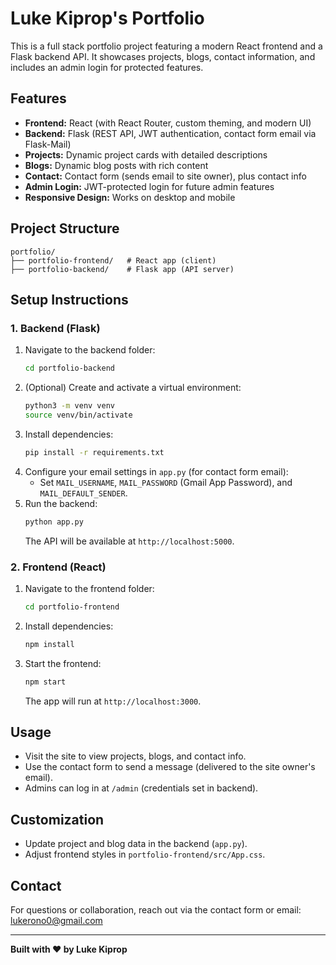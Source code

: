 # Luke Kiprop's Portfolio

This is a full stack portfolio project featuring a modern React frontend and a Flask backend API. It showcases projects, blogs, contact information, and includes an admin login for protected features.

## Features
- **Frontend:** React (with React Router, custom theming, and modern UI)
- **Backend:** Flask (REST API, JWT authentication, contact form email via Flask-Mail)
- **Projects:** Dynamic project cards with detailed descriptions
- **Blogs:** Dynamic blog posts with rich content
- **Contact:** Contact form (sends email to site owner), plus contact info
- **Admin Login:** JWT-protected login for future admin features
- **Responsive Design:** Works on desktop and mobile

## Project Structure
```
portfolio/
├── portfolio-frontend/   # React app (client)
├── portfolio-backend/    # Flask app (API server)
```

## Setup Instructions

### 1. Backend (Flask)
1. Navigate to the backend folder:
   ```bash
   cd portfolio-backend
   ```
2. (Optional) Create and activate a virtual environment:
   ```bash
   python3 -m venv venv
   source venv/bin/activate
   ```
3. Install dependencies:
   ```bash
   pip install -r requirements.txt
   ```
4. Configure your email settings in `app.py` (for contact form email):
   - Set `MAIL_USERNAME`, `MAIL_PASSWORD` (Gmail App Password), and `MAIL_DEFAULT_SENDER`.
5. Run the backend:
   ```bash
   python app.py
   ```
   The API will be available at `http://localhost:5000`.

### 2. Frontend (React)
1. Navigate to the frontend folder:
   ```bash
   cd portfolio-frontend
   ```
2. Install dependencies:
   ```bash
   npm install
   ```
3. Start the frontend:
   ```bash
   npm start
   ```
   The app will run at `http://localhost:3000`.

## Usage
- Visit the site to view projects, blogs, and contact info.
- Use the contact form to send a message (delivered to the site owner's email).
- Admins can log in at `/admin` (credentials set in backend).

## Customization
- Update project and blog data in the backend (`app.py`).
- Adjust frontend styles in `portfolio-frontend/src/App.css`.

## Contact
For questions or collaboration, reach out via the contact form or email: [lukerono0@gmail.com](mailto:lukerono0@gmail.com)

---

**Built with ❤️ by Luke Kiprop** 